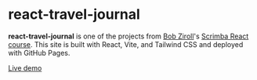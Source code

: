 # react-travel-journal

**react-travel-journal** is one of the projects from <a href="https://github.com/bobziroll">Bob
Ziroll</a>'s <a href='https://scrimba.com/learn/learnreact'>Scrimba React course</a>. This site is
built with React, Vite, and Tailwind CSS and deployed with GitHub Pages.

[Live demo](https://leejhlouis.github.io/my-travel-journal/)
